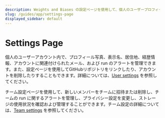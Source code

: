 ```yaml
---
description: Weights and Biases の設定ページを使用して、個人のユーザープロフィールやチーム設定をカスタマイズします。
slug: /guides/app/settings-page
displayed_sidebar: default
---
```



# Settings Page

個人のユーザーアカウント内で、プロフィール写真、表示名、居住地、経歴情報、アカウントに関連付けられたメール、および run のアラートを管理できます。また、設定ページを使用してGitHubリポジトリをリンクしたり、アカウントを削除したりすることもできます。詳細については、[User settings](./user-settings.md) を参照してください。

チーム設定ページを使用して、新しいメンバーをチームに招待または削除し、チームの run に関するアラートを管理し、プライバシー設定を変更し、ストレージの使用状況を確認および管理することができます。チーム設定の詳細については、[Team settings](./team-settings.md) を参照してください。